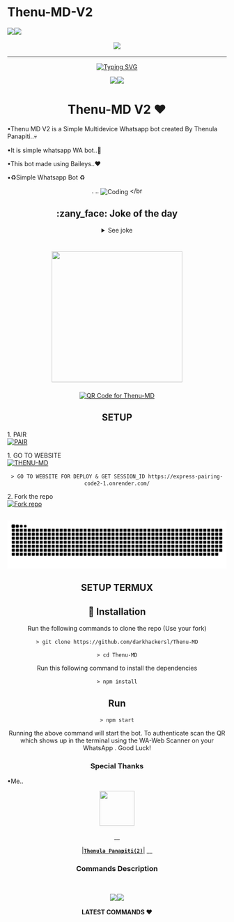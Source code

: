 # Thenu-MD-V2
 <a><img src='https://i.imgur.com/LyHic3i.gif'/></a><a><img src='https://i.imgur.com/LyHic3i.gif'/></a>
<div class = "repo" align = "center">
 
<a href = "#">
<img src = "https://i.ibb.co/mJ5vk7c/Thenu-MD-new-card-1.png"  width="" height="">
</img>
<p align="center">  
  
***
  
<a href="https://git.io/typing-svg"><img src="https://readme-typing-svg.demolab.com?font=Black+Ops+One&size=50&pause=1000&color=1BAFBAFF&center=true&width=910&height=100&lines=THANKS FOR CHOOSING ;Thenu MD " alt="Typing SVG" /></a>
  </p>
  <a><img src='https://i.imgur.com/LyHic3i.gif'/></a><a><img src='https://i.imgur.com/LyHic3i.gif'/></a>
   
# Thenu-MD V2 ❤️
<p align="left">•Thenu MD V2 is a Simple Multidevice Whatsapp bot created By Thenula Panapiti..💀</p>
<p align="left">•It is simple whatsapp WA bot..🤗</p>
<p align="left">•This bot made using Baileys..❤️</p>
<p align="left">•♻️Simple Whatsapp Bot ♻️

. .. 
<img align="center" alt="Coding" width="500" src="https://media2.giphy.com/media/qFw6AsQptpuzQ33Fjd/giphy.gif?cid=6c09b952d65a849d347feeab83b62850459c4e66cf9f4569&rid=giphy.gif&ct=g">
</br
</details>
<h2>:zany_face: Joke of the day</h2>
<details>
<summary>See joke</summary>
    <a href="https://github.com/ABSphreak/readme-jokes">
        <img src="https://readme-jokes.vercel.app/api?theme=tokyonight&hideBorder" alt="Jokes Card" />
    </a>
</details>

#
## <img src="https://camo.githubusercontent.com/3e4ba60aaf08d8e8b8b91661ac3c263e3b0bb8ded371128dc3fe9b84b5464e42/68747470733a2f2f6d656469612e74656e6f722e636f6d2f726550446644574f33586f41414141642f6861636b696e672e676966" height="300" width="300">

<div align="center">

<a href="https://app.jotform.com/242574628397470?utm_source=share-qr&utm_medium=website&utm_campaign=portal-app&utm_term=242574628397470" rel="no-follow"><img src="https://www.jotform.com/uploads/sdcwesternmusic12/form_files/242574628397470_1726329005_qrcode_muse.png" width="300" style="max-width: 200px" alt="QR Code for Thenu-MD"/></a>
 
## SETUP

 <p align="left">1. PAIR
    <br>
<a href='https://express-pairing-code2-1.onrender.com/' target="_blank"><img alt='PAIR' src='https://img.shields.io/badge/PAIR-100000?style=for-the-badge&logo=scan&logoColor=white&labelColor=black&color=black'/></a></p>


 <p align="left">1. GO TO WEBSITE
    <br>
<a href='https://thenu-ofc-web.vercel.app/' target="_blank"><img alt='THENU-MD' src='https://img.shields.io/badge/Website-100000?style=for-the-badge&logo=scan&logoColor=white&labelColor=black&color=black'/></a></p>

 ```SH
> GO TO WEBSITE FOR DEPLOY & GET SESSION_ID https://express-pairing-code2-1.onrender.com/

 ```

<p align="left">2. Fork the repo
    <br>
<a href='https://github.com/darkhackersl/Thenu-MD/fork' target="_blank"><img alt='Fork repo' src='https://img.shields.io/badge/Fork Repo-100000?style=for-the-badge&logo=scan&logoColor=white&labelColor=black&color=black'/></a></p>

## 
<p align="center">
    <img src="https://github.com/Platane/snk/raw/output/github-contribution-grid-snake.svg" alt="nz" width="700"/>
</p>


## SETUP TERMUX 

 

 ## 🚀 Installation

 Run the following commands to clone the repo (Use your fork)
 ```SH
> git clone https://github.com/darkhackersl/Thenu-MD

 ```
 ```SH
> cd Thenu-MD
 ```

 Run this following command to install the dependencies 
 ```SH
 > npm install
 ```

 ##  Run

 ```SH
 > npm start
 ```
 Running the above command will start the bot. To authenticate scan the QR which shows up in the terminal using the WA-Web Scanner on your WhatsApp . Good Luck!




### Special Thanks  

   <p align="left">•Me..</p>

   <p align="center"><a href="https://github.com/thenumd/"><img src="https://avatars.githubusercontent.com/u/183285913?v=4" width=80 height=80></a></p> 
   __
<p align="left">

 |**[`Thenula Panapiti(2)`](https://github.com/thenumd)**|
 __
 </p>

### Commands Description 
<p align="centercentert">
  <a href="#"><img src="http://readme-typing-svg.herokuapp.com?color=ff00ab&center=true&vCenter=true&multiline=false&lines=Bot+Commands" alt="">
  </p>
  <a><img src='https://i.imgur.com/LyHic3i.gif'/></a><a><img src='https://i.imgur.com/LyHic3i.gif'/></a>

**LATEST COMMANDS ❤️**
<p aling="left">
